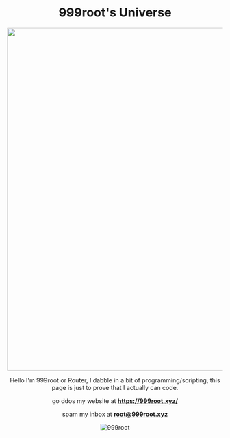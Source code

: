 
<h1 align="center">999root's Universe</h2>

<div align="center">
  <p><img width="800" src="https://i.pinimg.com/originals/c5/4f/fe/c54ffe1f93d7a4c77558e4bb42038cda.gif"></p>
</div>

<div align="center">

  Hello I'm 999root or Router, I dabble in a bit of programming/scripting, this page is just to prove that I actually can code. 

  go ddos my website at **https://999root.xyz/**

  spam my inbox at **root@999root.xyz**

</div>

<div align="center">
  <p><img src="https://github-readme-streak-stats.herokuapp.com/?user=999root&" alt="999root" /></p>
</div>

